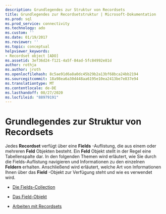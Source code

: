```yaml
---
description: Grundlegendes zur Struktur von Recordsets
title: Grundlegendes zur Recordsetstruktur | Microsoft-Dokumentation
ms.prod: sql
ms.prod_service: connectivity
ms.technology: ado
ms.custom: ''
ms.date: 01/19/2017
ms.reviewer: ''
ms.topic: conceptual
helpviewer_keywords:
- Recordset object [ADO]
ms.assetid: 3ef36d24-f121-4a5f-84ad-5fc84992e81d
author: rothja
ms.author: jroth
ms.openlocfilehash: 8c5ae91d6a8a0dc45b29b2a13bf68bca24bb2194
ms.sourcegitcommit: 18a98ea6a30d448aa6195e10ea2413be7e837e94
ms.translationtype: MT
ms.contentlocale: de-DE
ms.lasthandoff: 08/27/2020
ms.locfileid: "88979191"
---
```

# <a name="understanding-recordset-structure"></a>Grundlegendes zur Struktur von Recordsets
Jedes **Recordset** verfügt über eine **Fields** -Auflistung, die aus einem oder mehreren **Feld** Objekten besteht. Ein **Feld** Objekt stellt in der Regel eine Tabellenspalte dar. In den folgenden Themen wird erläutert, wie Sie durch die Fields-Auflistung navigieren und Informationen zu den einzelnen **Feldern** erhalten. Anschließend wird erläutert, welche Art von Informationen Ihnen über das **Field** -Objekt zur Verfügung steht und wie es verwendet wird.  
  
-   [Die Fields-Collection](../../../ado/guide/data/the-fields-collection.md)  
  
-   [Das Field-Objekt](../../../ado/guide/data/the-field-object.md)  
  
-   [Arbeiten mit Recordsets](../../../ado/guide/data/working-with-recordsets.md)

